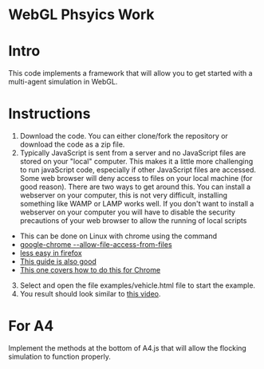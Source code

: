WebGL Phsyics Work
=======
# Intro

This code implements a framework that will allow you to get started with a multi-agent simulation in WebGL.

# Instructions

 1. Download the code. You can either clone/fork the repository or download the code as a zip file.
 2. Typically JavaScript is sent from a server and no JavaScript files are stored on your "local" computer.
This makes it a little more challenging to run javaScript code, especially if other JavaScript files are accessed.
Some web browser will deny access to files on your local machine (for good reason).
There are two ways to get around this.
You can install a webserver on your computer, this is not very difficult, installing something like WAMP or LAMP works well.
If you don't want to install a webserver on your computer you will have to disable the security precautions of your web browser to allow the running of local scripts
   - This can be done on Linux with chrome using the command
   - [google-chrome --allow-file-access-from-files](http://www.chrome-allow-file-access-from-file.com/)
   - [less easy in firefox](http://kb.mozillazine.org/Links_to_local_pages_do_not_work)
   - [This guide is also good](https://github.com/mrdoob/three.js/wiki/How-to-run-things-locally)
   - [This one covers how to do this for Chrome](http://voxelent.com/local-chrome/)
 3. Select and open the file examples/vehicle.html file to start the example. 
 4. You result should look similar to [this video](https://youtu.be/Vetbp6-uYWg).


# For A4

Implement the methods at the bottom of A4.js that will allow the flocking simulation to function properly.


